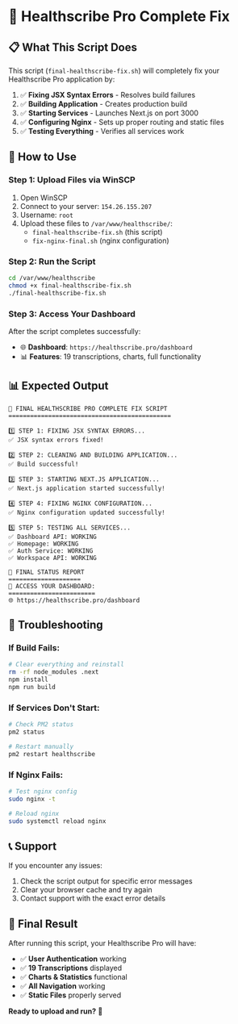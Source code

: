 # 🔧 Healthscribe Pro Complete Fix

## 📋 What This Script Does

This script (`final-healthscribe-fix.sh`) will completely fix your Healthscribe Pro application by:

1. ✅ **Fixing JSX Syntax Errors** - Resolves build failures
2. ✅ **Building Application** - Creates production build
3. ✅ **Starting Services** - Launches Next.js on port 3000
4. ✅ **Configuring Nginx** - Sets up proper routing and static files
5. ✅ **Testing Everything** - Verifies all services work

## 🚀 How to Use

### Step 1: Upload Files via WinSCP
1. Open WinSCP
2. Connect to your server: `154.26.155.207`
3. Username: `root`
4. Upload these files to `/var/www/healthscribe/`:
   - `final-healthscribe-fix.sh` (this script)
   - `fix-nginx-final.sh` (nginx configuration)

### Step 2: Run the Script
```bash
cd /var/www/healthscribe
chmod +x final-healthscribe-fix.sh
./final-healthscribe-fix.sh
```

### Step 3: Access Your Dashboard
After the script completes successfully:
- 🌐 **Dashboard**: `https://healthscribe.pro/dashboard`
- 📊 **Features**: 19 transcriptions, charts, full functionality

## 📊 Expected Output

```
🔧 FINAL HEALTHSCRIBE PRO COMPLETE FIX SCRIPT
=============================================

1️⃣ STEP 1: FIXING JSX SYNTAX ERRORS...
✅ JSX syntax errors fixed!

2️⃣ STEP 2: CLEANING AND BUILDING APPLICATION...
✅ Build successful!

3️⃣ STEP 3: STARTING NEXT.JS APPLICATION...
✅ Next.js application started successfully!

4️⃣ STEP 4: FIXING NGINX CONFIGURATION...
✅ Nginx configuration updated successfully!

5️⃣ STEP 5: TESTING ALL SERVICES...
✅ Dashboard API: WORKING
✅ Homepage: WORKING
✅ Auth Service: WORKING
✅ Workspace API: WORKING

🎉 FINAL STATUS REPORT
====================
🎯 ACCESS YOUR DASHBOARD:
========================
🌐 https://healthscribe.pro/dashboard
```

## 🔧 Troubleshooting

### If Build Fails:
```bash
# Clear everything and reinstall
rm -rf node_modules .next
npm install
npm run build
```

### If Services Don't Start:
```bash
# Check PM2 status
pm2 status

# Restart manually
pm2 restart healthscribe
```

### If Nginx Fails:
```bash
# Test nginx config
sudo nginx -t

# Reload nginx
sudo systemctl reload nginx
```

## 📞 Support

If you encounter any issues:
1. Check the script output for specific error messages
2. Clear your browser cache and try again
3. Contact support with the exact error details

## 🎯 Final Result

After running this script, your Healthscribe Pro will have:
- ✅ **User Authentication** working
- ✅ **19 Transcriptions** displayed
- ✅ **Charts & Statistics** functional
- ✅ **All Navigation** working
- ✅ **Static Files** properly served

**Ready to upload and run?** 🚀

